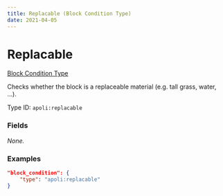 ```yaml
---
title: Replacable (Block Condition Type)
date: 2021-04-05
---
```


# Replacable

[Block Condition Type](../block_condition_types.md)

Checks whether the block is a replaceable material (e.g. tall grass, water, ...).

Type ID: `apoli:replacable`

### Fields

_None._

### Examples

```json
"block_condition": {
    "type": "apoli:replacable"
}
```

[//]: # (Apace it's "Replaceable" not "Replacable" :weary:)
